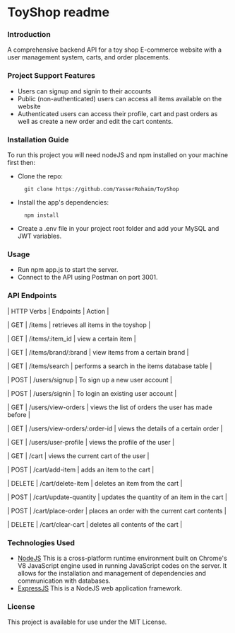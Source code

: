 # ToyShop readme
### Introduction
A comprehensive backend API for a toy shop E-commerce website with a user management system, carts, and order placements.

### Project Support Features

* Users can signup and signin to their accounts
* Public (non-authenticated) users can access all items available on the website
* Authenticated users can access their profile, cart and past orders as well as create a new order and edit the cart contents.
  
### Installation Guide
To run this project you will need nodeJS and npm installed on your machine first then:

* Clone the repo:

        git clone https://github.com/YasserRohaim/ToyShop

* Install the app's dependencies:

        npm install
* Create a .env file in your project root folder and add your MySQL and JWT variables.

### Usage
* Run npm app.js to start the server.
* Connect to the API using Postman on port 3001.

### API Endpoints
| HTTP Verbs | Endpoints | Action |

| GET | /items | retrieves all items in the toyshop |

| GET | /items/:item_id | view a certain item |

| GET | /items/brand/:brand | view items from a certain brand |

| GET | /items/search | performs a search in the items database table |

| POST | /users/signup | To sign up a new user account |

| POST | /users/signin | To login an existing user account |

| GET | /users/view-orders | views the list of orders the user has made before |

| GET | /users/view-orders/:order-id | views the details of a certain order |

| GET | /users/user-profile | views the profile of the user |

| GET | /cart | views the current cart of the user |

| POST | /cart/add-item | adds an item to the cart |

| DELETE | /cart/delete-item | deletes an item from the cart |

| POST | /cart/update-quantity | updates the quantity of an item in the cart |

| POST | /cart/place-order | places an order with the current cart contents |

| DELETE | /cart/clear-cart | deletes all contents of the cart |


### Technologies Used
* [NodeJS](https://nodejs.org/) This is a cross-platform runtime environment built on Chrome's V8 JavaScript engine used in running JavaScript codes on the server. It allows for the installation and management of dependencies and communication with databases.
* [ExpressJS](https://www.expresjs.org/) This is a NodeJS web application framework.



### License
This project is available for use under the MIT License.
